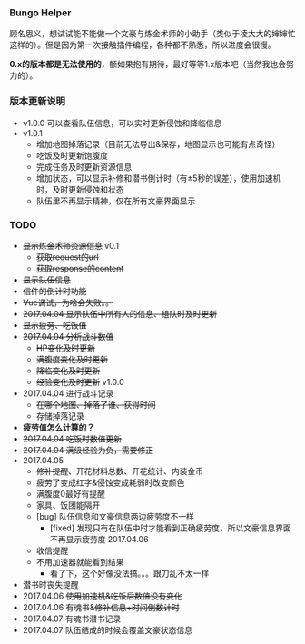 ### Bungo Helper
顾名思义，想试试能不能做一个文豪与炼金术师的小助手（类似于凌大大的婶婶忙这样的）。但是因为第一次接触插件编程，各种都不熟悉，所以进度会很慢。

**0.x的版本都是无法使用的**，额如果抱有期待，最好等等1.x版本吧（当然我也会努力的）。

### 版本更新说明
- v1.0.0 可以查看队伍信息，可以实时更新侵蚀和降临信息
- v1.0.1
  - 增加地图掉落记录（目前无法导出&保存，地图显示也可能有点奇怪）
  - 吃饭及时更新饱腹度
  - 完成任务及时更新资源信息
  - 增加状态，可以显示补修和潜书倒计时（有±5秒的误差），使用加速机时，及时更新侵蚀和状态
  - 队伍里不再显示精神，仅在所有文豪界面显示

### TODO
- <del>显示炼金术师资源信息</del> v0.1
  - <del>获取request的url</del>
  - <del>获取response的content</del>
- <del>显示队伍信息</del>
- <del>信件的倒计时功能</del>
- <del>Vue调试，为啥会失败。。</del>
- <del>2017.04.04 显示队伍中所有人的信息、组队时及时更新</del>
- <del>显示疲劳、吃饭值</del>
- <del>2017.04.04 分析战斗数值</del>
  - <del>HP变化及时更新</del>
  - <del>满腹度变化及时更新</del>
  - <del>降临变化及时更新</del>
  - <del>经验变化及时更新</del> v1.0.0
- 2017.04.04 进行战斗记录
  - <del>在哪个地图、掉落了谁、获得时间</del>
  - 存储掉落记录
- **疲劳值怎么计算的？**
- <del>2017.04.04 吃饭时数值更新</del>
- <del>2017.04.04 满级经验为负，需要修正</del>
- 2017.04.05
  - <del>修补提醒</del>、开花材料总数、开花统计、内装金币
  - 疲劳了变成红字&侵蚀变成耗弱时改变颜色
  - 满腹度0最好有提醒
  - 家具、饭团能隔开
  - [bug] 队伍信息和文豪信息两边疲劳度不一样
    - [fixed] 发现只有在队伍中时才能看到正确疲劳度，所以文豪信息界面不再显示疲劳度 2017.04.06
  - 收信提醒
  - 不用加速器就能看到结果
    - 看了下，这个好像没法搞。。。跟刀乱不太一样
- 潜书时丧失提醒
- 2017.04.06 <del>使用加速机&吃饭后数值没有变化</del>
- 2017.04.06 有魂书&<del>修补信息+时间倒数计时</del>
- 2017.04.07 有魂书潜书记录
- 2017.04.07 队伍结成的时候会覆盖文豪状态信息
